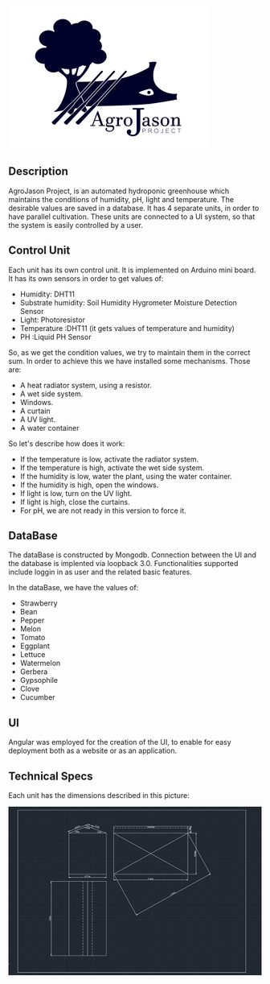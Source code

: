 ![Image](images/logo.png)

## Description

AgroJason Project, is an automated hydroponic greenhouse which maintains the conditions of humidity, pH, light and temperature. The desirable values are saved in a database. It has 4 separate units, in order to have parallel cultivation. These units are connected to a UI system, so that the system is easily controlled by a user.

## Control Unit

Each unit has its own control unit. It is implemented on Arduino mini board. It has its own sensors in order to get values of:

* Humidity: DHT11
* Substrate humidity: Soil Humidity Hygrometer Moisture Detection Sensor
* Light: Photoresistor
* Temperature :DHT11 (it gets values of temperature and humidity)
* PH :Liquid PH Sensor

So, as we get the condition values, we try to maintain them in the correct sum. In order to achieve this we have installed some mechanisms. Those are:

* A heat radiator system, using a resistor.
* A wet side system.
* Windows.
* A curtain
* A UV light.
* A water container

So let's describe how does it work:

* If the temperature is low, activate the radiator system.
* If the temperature is high, activate the wet side system.
* If the humidity is low, water the plant, using the water container.
* If the humidity is high, open the windows.
* If light is low, turn on the UV light.
* If light is high, close the curtains.
* For pH, we are not ready in this version to force it.

## DataBase

The dataBase is constructed by Mongodb. Connection between the UI and the database is implented via loopback 3.0. Functionalities supported include loggin in as user and the related basic features.

In the dataBase, we have the values of:

* Strawberry
* Bean
* Pepper
* Melon
* Tomato
* Eggplant
* Lettuce
* Watermelon
* Gerbera
* Gypsophile
* Clove
* Cucumber

## UI

Angular was employed for the creation of the UI, to enable for easy deployment both as a website or as an application.

## Technical Specs

Each unit has the dimensions described in this picture:

![Image](images/dimensions.png)
